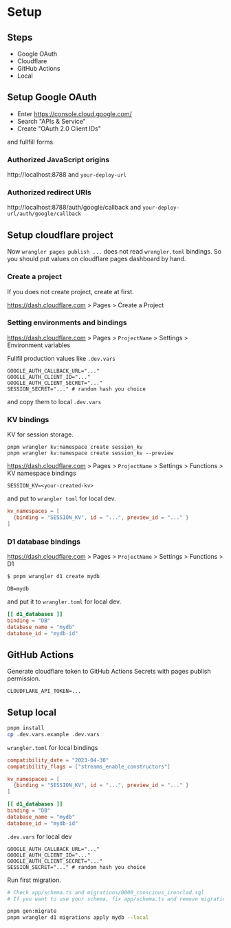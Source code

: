 # Setup

## Steps

- Google OAuth
- Cloudflare
- GitHub Actions
- Local

## Setup Google OAuth

- Enter https://console.cloud.google.com/
- Search "APIs & Service"
- Create "OAuth 2.0 Client IDs"

and fullfill forms.

### Authorized JavaScript origins

http://localhost:8788 and `your-deploy-url`

### Authorized redirect URIs

http://localhost:8788/auth/google/callback and `your-deploy-url/auth/google/callback`

## Setup cloudflare project

Now `wrangler pages publish ...` does not read `wrangler.toml` bindings. So you should put values on cloudflare pages dashboard by hand.

### Create a project

If you does not create project, create at first.

https://dash.cloudflare.com > Pages > Create a Project

### Setting environments and bindings

https://dash.cloudflare.com > Pages > `ProjectName` > Settings > Environment variables

Fullfil production values like `.dev.vars`

```
GOOGLE_AUTH_CALLBACK_URL="..."
GOOGLE_AUTH_CLIENT_ID="..."
GOOGLE_AUTH_CLIENT_SECRET="..."
SESSION_SECRET="..." # random hash you choice
```

and copy them to local `.dev.vars`

### KV bindings

KV for session storage.

```
pnpm wrangler kv:namespace create session_kv
pnpm wrangler kv:namespace create session_kv --preview
```

https://dash.cloudflare.com > Pages > `ProjectName` > Settings > Functions > KV namespace bindings

```
SESSION_KV=<your-created-kv>
```

and put to `wrangler toml` for local dev.

```toml
kv_namespaces = [
  {binding = "SESSION_KV", id = "...", preview_id = "..." }
]
```

### D1 database bindings

https://dash.cloudflare.com > Pages > `ProjectName` > Settings > Functions > D1

```bash
$ pnpm wrangler d1 create mydb
```

```
DB=mydb
```

and put it to `wrangler.toml` for local dev.

```toml
[[ d1_databases ]]
binding = "DB"
database_name = "mydb"
database_id = "mydb-id"
```

## GitHub Actions

Generate cloudflare token to GitHub Actions Secrets with pages publish permission.

```
CLOUDFLARE_API_TOKEN=...
```

## Setup local

```bash
pnpm install
cp .dev.vars.example .dev.vars
```

`wrangler.toml` for local bindings

```toml
compatibility_date = "2023-04-30"
compatibility_flags = ["streams_enable_constructors"]

kv_namespaces = [
  {binding = "SESSION_KV", id = "...", preview_id = "..." }
]

[[ d1_databases ]]
binding = "DB"
database_name = "mydb"
database_id = "mydb-id"
```

`.dev.vars` for local dev

```
GOOGLE_AUTH_CALLBACK_URL="..."
GOOGLE_AUTH_CLIENT_ID="..."
GOOGLE_AUTH_CLIENT_SECRET="..."
SESSION_SECRET="..." # random hash you choice
```

Run first migration.

```bash
# Check app/schema.ts and migrations/0000_conscious_ironclad.sql
# If you want to use your schema, fix app/schema.ts and remove migrations/*.

pnpm gen:migrate
pnpm wrangler d1 migrations apply mydb --local
```
